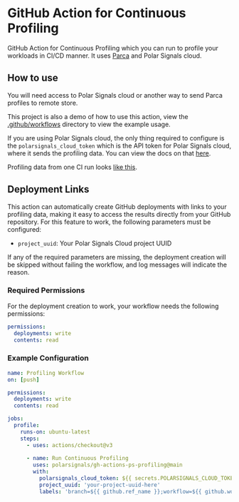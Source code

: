 # GitHub Action for Continuous Profiling

GitHub Action for Continuous Profiling which you can run to profile your workloads in CI/CD manner. It uses [Parca](https://www.parca.dev/) and Polar Signals cloud.

## How to use

You will need access to Polar Signals cloud or another way to send Parca profiles to remote store. 

This project is also a demo of how to use this action, view the [.github/workflows](.github/workflows) directory to view the example usage.

If you are using Polar Signals cloud, the only thing required to configure is the `polarsignals_cloud_token` which is the API token for Polar Signals cloud, where it sends the profiling data. You can view the docs on that [here](https://www.polarsignals.com/docs/generating-tokens).

Profiling data from one CI run looks [like this](https://pprof.me/475d1cc/).

## Deployment Links

This action can automatically create GitHub deployments with links to your profiling data, making it easy to access the results directly from your GitHub repository. For this feature to work, the following parameters must be configured:

- `project_uuid`: Your Polar Signals Cloud project UUID

If any of the required parameters are missing, the deployment creation will be skipped without failing the workflow, and log messages will indicate the reason.

### Required Permissions

For the deployment creation to work, your workflow needs the following permissions:

```yaml
permissions:
  deployments: write
  contents: read
```

### Example Configuration

```yaml
name: Profiling Workflow
on: [push]

permissions:
  deployments: write
  contents: read

jobs:
  profile:
    runs-on: ubuntu-latest
    steps:
      - uses: actions/checkout@v3
      
      - name: Run Continuous Profiling
        uses: polarsignals/gh-actions-ps-profiling@main
        with:
          polarsignals_cloud_token: ${{ secrets.POLARSIGNALS_CLOUD_TOKEN }}
          project_uuid: 'your-project-uuid-here'
          labels: 'branch=${{ github.ref_name }};workflow=${{ github.workflow }}'
```


